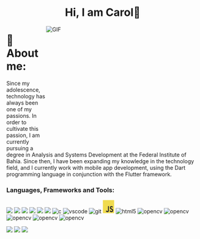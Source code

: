 <h1 align="center">Hi, I am Carol👋</h1>
<img align="right" alt="GIF" src="https://media.giphy.com/media/h408T6Y5GfmXBKW62l/giphy.gif" width="400" height="320"/> 
<p>

# 💫 About me: 
Since my adolescence, technology has always been one of my passions. In order to cultivate this passion, I am currently pursuing a degree in Analysis and Systems Development at the Federal Institute of Bahia. Since then, I have been expanding my knowledge in the technology field, and I currently work with mobile app development, using the Dart programming language in conjunction with the Flutter framework.
  
</p>
<h3>Languages, Frameworks and Tools:</h3>
<p>  
<img height="32" src="https://cdn.jsdelivr.net/gh/devicons/devicon/icons/dart/dart-plain-wordmark.svg" />
<img height="32" src="https://cdn.jsdelivr.net/gh/devicons/devicon/icons/flutter/flutter-original.svg" />
<img height="32" src="https://cdn.jsdelivr.net/gh/devicons/devicon/icons/c/c-original.svg" />
<img height="32" src="https://cdn.jsdelivr.net/gh/devicons/devicon/icons/csharp/csharp-original.svg" />
<img height="32" src="https://cdn.jsdelivr.net/gh/devicons/devicon/icons/dart/dart-original.svg" />
<img height="32" src="https://cdn.jsdelivr.net/gh/devicons/devicon/icons/dotnetcore/dotnetcore-original.svg"/>
<img height="32" src="https://cdn.jsdelivr.net/gh/devicons/devicon/icons/firebase/firebase-plain-wordmark.svg" alt="c"/>
<img src="https://cdn.jsdelivr.net/gh/devicons/devicon/icons/vscode/vscode-original.svg" alt="vscode" width="35" height="35"/>
<img src="https://cdn.jsdelivr.net/gh/devicons/devicon/icons/git/git-original.svg" alt="git" width="35" height="35"/>
<img src="https://raw.githubusercontent.com/devicons/devicon/master/icons/javascript/javascript-original.svg" alt="javascript" width="30" height="35"/>
<img src="https://cdn.jsdelivr.net/gh/devicons/devicon/icons/html5/html5-original.svg" alt="html5" width="40" height="40"/>
<img src="https://cdn.jsdelivr.net/gh/devicons/devicon/icons/css3/css3-original.svg" alt="opencv" width="40" height="40"/>
<img src="https://cdn.jsdelivr.net/gh/devicons/devicon/icons/androidstudio/androidstudio-original.svg" alt="opencv" width="40" height="40"/>
<img src="https://cdn.jsdelivr.net/gh/devicons/devicon/icons/bootstrap/bootstrap-original.svg" alt="opencv" width="40" height="40"/>
<img src="https://cdn.jsdelivr.net/gh/devicons/devicon/icons/github/github-original.svg" alt="opencv" width="40" height="40"/>
<img src="https://cdn.jsdelivr.net/gh/devicons/devicon/icons/figma/figma-original.svg" alt="opencv" width="40" height="40"/>


</p>

<div>
  <a href="https://instagram.com/carolinelimav_" target="_blank"><img src="https://img.shields.io/badge/-Instagram-%23E4405F?style=for-the-badge&logo=instagram&logoColor=white" target="_blank"></a>
  <a href = "mailto:carol.limavitoria@gmail.com"><img src="https://img.shields.io/badge/-Gmail-%23333?style=for-the-badge&logo=gmail&logoColor=white" target="_blank"></a>
  <a href="https://www.linkedin.com/in/caroline-lima-596a5b216" target="_blank"><img src="https://img.shields.io/badge/-LinkedIn-%230077B5?style=for-the-badge&logo=linkedin&logoColor=white" target="_blank"></a> 

  
